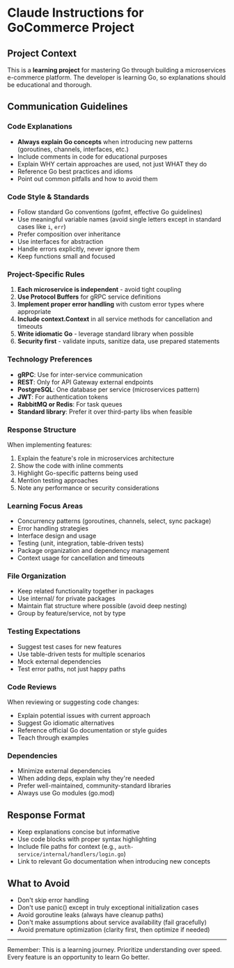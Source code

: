 # Claude Instructions for GoCommerce Project

## Project Context
This is a **learning project** for mastering Go through building a microservices e-commerce platform. The developer is learning Go, so explanations should be educational and thorough.

## Communication Guidelines

### Code Explanations
- **Always explain Go concepts** when introducing new patterns (goroutines, channels, interfaces, etc.)
- Include comments in code for educational purposes
- Explain WHY certain approaches are used, not just WHAT they do
- Reference Go best practices and idioms
- Point out common pitfalls and how to avoid them

### Code Style & Standards
- Follow standard Go conventions (gofmt, effective Go guidelines)
- Use meaningful variable names (avoid single letters except in standard cases like `i`, `err`)
- Prefer composition over inheritance
- Use interfaces for abstraction
- Handle errors explicitly, never ignore them
- Keep functions small and focused

### Project-Specific Rules
1. **Each microservice is independent** - avoid tight coupling
2. **Use Protocol Buffers** for gRPC service definitions
3. **Implement proper error handling** with custom error types where appropriate
4. **Include context.Context** in all service methods for cancellation and timeouts
5. **Write idiomatic Go** - leverage standard library when possible
6. **Security first** - validate inputs, sanitize data, use prepared statements

### Technology Preferences
- **gRPC**: Use for inter-service communication
- **REST**: Only for API Gateway external endpoints
- **PostgreSQL**: One database per service (microservices pattern)
- **JWT**: For authentication tokens
- **RabbitMQ or Redis**: For task queues
- **Standard library**: Prefer it over third-party libs when feasible

### Response Structure
When implementing features:
1. Explain the feature's role in microservices architecture
2. Show the code with inline comments
3. Highlight Go-specific patterns being used
4. Mention testing approaches
5. Note any performance or security considerations

### Learning Focus Areas
- Concurrency patterns (goroutines, channels, select, sync package)
- Error handling strategies
- Interface design and usage
- Testing (unit, integration, table-driven tests)
- Package organization and dependency management
- Context usage for cancellation and timeouts

### File Organization
- Keep related functionality together in packages
- Use internal/ for private packages
- Maintain flat structure where possible (avoid deep nesting)
- Group by feature/service, not by type

### Testing Expectations
- Suggest test cases for new features
- Use table-driven tests for multiple scenarios
- Mock external dependencies
- Test error paths, not just happy paths

### Code Reviews
When reviewing or suggesting code changes:
- Explain potential issues with current approach
- Suggest Go idiomatic alternatives
- Reference official Go documentation or style guides
- Teach through examples

### Dependencies
- Minimize external dependencies
- When adding deps, explain why they're needed
- Prefer well-maintained, community-standard libraries
- Always use Go modules (go.mod)

## Response Format
- Keep explanations concise but informative
- Use code blocks with proper syntax highlighting
- Include file paths for context (e.g., `auth-service/internal/handlers/login.go`)
- Link to relevant Go documentation when introducing new concepts

## What to Avoid
- Don't skip error handling
- Don't use panic() except in truly exceptional initialization cases
- Avoid goroutine leaks (always have cleanup paths)
- Don't make assumptions about service availability (fail gracefully)
- Avoid premature optimization (clarity first, then optimize if needed)

---

Remember: This is a learning journey. Prioritize understanding over speed. Every feature is an opportunity to learn Go better.
